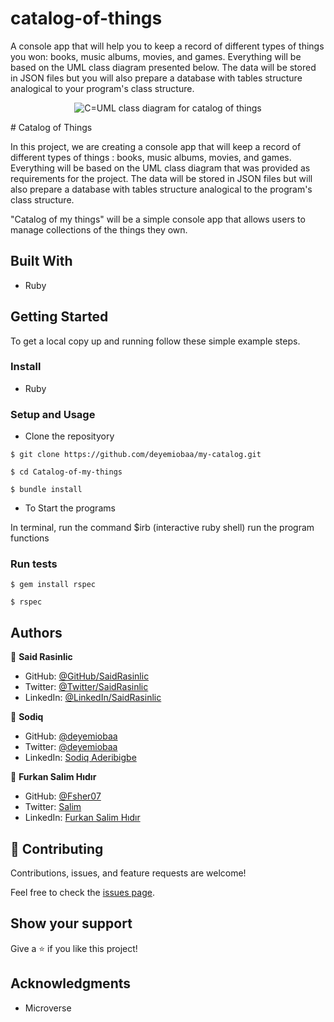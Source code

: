 # catalog-of-things

A console app that will help you to keep a record of different types of things you won: books, music albums, movies, and games. Everything will be based on the UML class diagram presented below. The data will be stored in JSON files but you will also prepare a database with tables structure analogical to your program's class structure.

<p align="center">
  <img src="https://raw.githubusercontent.com/microverseinc/curriculum-ruby/main/group-capstone/images/catalog_of_my_things.png?token=GHSAT0AAAAAABQRTDEZPK57WNO57SDCPYNOYWCXAPQ" alt="C=UML class diagram for catalog of things" />
</p>
# Catalog of Things

In this project, we are creating a console app that will keep a record of different types of things : books, music albums, movies, and games. Everything will be based on the UML class diagram that was provided as requirements for the project. The data will be stored in JSON files but  will also prepare a database with tables structure analogical to the program's class structure.

"Catalog of my things" will be a simple console app that allows users to manage collections of the things they own. 

## Built With

- Ruby

## Getting Started

To get a local copy up and running follow these simple example steps.

### Install

- Ruby

### Setup and Usage
- Clone the reposityory
```
$ git clone https://github.com/deyemiobaa/my-catalog.git
```
```
$ cd Catalog-of-my-things
```

```
$ bundle install
```

- To Start the programs

In terminal,
run the command $irb (interactive ruby shell)
run the program functions

### Run tests
```
$ gem install rspec
```
```
$ rspec
```


## Authors

👤 **Said Rasinlic**

- GitHub: [@GitHub/SaidRasinlic](https://github.com/SaidRasinlic)
- Twitter: [@Twitter/SaidRasinlic](https://twitter.com/SaidRasinlic)
- LinkedIn: [@LinkedIn/SaidRasinlic](https://www.linkedin.com/in/SaidRasinlic)

👤 **Sodiq**

- GitHub: [@deyemiobaa](https://github.com/deyemiobaa)
- Twitter: [@deyemiobaa](https://twitter.com/deyemiobaa)
- LinkedIn: [Sodiq Aderibigbe](https://linkedin.com/in/sodiqa)

👤 **Furkan Salim Hıdır**

- GitHub: [@Fsher07](https://github.com/Fsher07)
- Twitter: [Salim](https://twitter.com/furkansalimhdr1)
- LinkedIn: [Furkan Salim Hıdır](https://www.linkedin.com/in/fsalimhidir/)

## 🤝 Contributing

Contributions, issues, and feature requests are welcome!

Feel free to check the [issues page](https://github.com/deyemiobaa/my-catalog/issues).

## Show your support

Give a ⭐️ if you like this project!

## Acknowledgments

- Microverse 